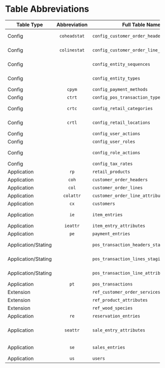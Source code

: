 # Table Abbreviations

| Table Type          | Abbreviation | Full Table Name                           | Description                                                                        |
| ------------------- | :----------: | ----------------------------------------- | ---------------------------------------------------------------------------------- |
| Config              | `coheadstat` | `config_customer_order_header_status`     | Stores constant customer order **header** statuses                                 |
| Config              | `colinestat` | `config_customer_order_line_status`       | Stores constant customer order **line** statuses                                   |
| Config              |              | `config_entity_sequences`                 | Stores entity sequences (e.g., RetailProduct, Customer...)                         |
| Config              |              | `config_entity_types`                     | Stores entity types with _padLength_, _stringPrefix_...                            |
| Config              |    `cpym`    | `config_payment_methods`                  | Stores payment methods                                                             |
| Config              |    `ctrt`    | `config_pos_transaction_types`            | Stores POS transaction types                                                       |
| Config              |    `crtc`    | `config_retail_categories`                | Stores retail categories for RetailProduct                                         |
| Config              |    `crtl`    | `config_retail_locations`                 | Stores retail locations (warehouses)                                               |
| Config              |              | `config_user_actions`                     | Stores user actions                                                                |
| Config              |              | `config_user_roles`                       | Stores user roles                                                                  |
| Config              |              | `config_role_actions`                     | Stores allowed actions for a given role                                            |
| Config              |              | `config_tax_rates`                        | Stores tax rates for given region                                                  |
| Application         |     `rp`     | `retail_products`                         | Stores product master data                                                         |
| Application         |    `coh`     | `customer_order_headers`                  | Stores customer order headers                                                      |
| Application         |    `col`     | `customer_order_lines`                    | Stores customer lines                                                              |
| Application         |  `colattr`   | `customer_order_line_attributes`          | Stores customer line attributes                                                    |
| Application         |     `cx`     | `customers`                               | Stores customer master data                                                        |
| Application         |     `ie`     | `item_entries`                            | Stores item entries (used to calculate inventory)                                  |
| Application         |   `ieattr`   | `item_entry_attributes`                   | Stores item entrie attributes                                                      |
| Application         |     `pe`     | `payment_entries`                         | Stores payment entries                                                             |
| Application/Stating |              | `pos_transaction_headers_staging`         | Stores staged POS transaction headers                                              |
| Application/Stating |              | `pos_transaction_lines_staging`           | Stores staged POS transaction lines                                                |
| Application/Stating |              | `pos_transaction_line_attributes_staging` | Stores staged POS transaction line attributes                                      |
| Application         |     `pt`     | `pos_transactions`                        | Stores POS transactions                                                            |
| Extension           |              | `ref_customer_order_services`             | Stores services                                                                    |
| Extension           |              | `ref_product_attributes`                  | Stores RetailProduct attributes                                                    |
| Extension           |              | `ref_wood_species`                        | Stores wood species                                                                |
| Application         |     `re`     | `reservation_entries`                     | Stores reservation entries                                                         |
| Application         |   `seattr`   | `sale_entry_attributes`                   | Stores sales entries line attributes (similar to `customer_order_line_attributes`) |
| Application         |     `se`     | `sales_entries`                           | Stores sales entries (similar to `customer_order_headers`)                         |
| Application         |     `us`     | `users`                                   | Stores users                                                                       |
